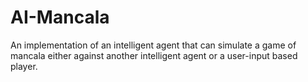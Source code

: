 # AI-Mancala
An implementation of an intelligent agent that can simulate a game of mancala either against another intelligent agent or a user-input based player.
